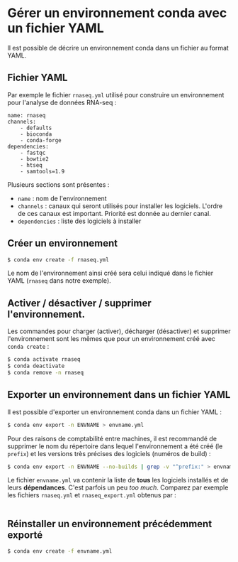 # Gérer un environnement conda avec un fichier YAML

Il est possible de décrire un environnement conda dans un fichier au format YAML.

## Fichier YAML

Par exemple le fichier `rnaseq.yml` utilisé pour construire un environnement pour l'analyse de données RNA-seq :

```
name: rnaseq
channels:
    - defaults
    - bioconda
    - conda-forge
dependencies:
    - fastqc
    - bowtie2
    - htseq
    - samtools=1.9
```

Plusieurs sections sont présentes :

- `name` : nom de l'environnement
- `channels` : canaux qui seront utilisés pour installer les logiciels. L'ordre de ces canaux est important. Priorité est donnée au dernier canal.
- `dependencies` : liste des logiciels à installer


## Créer un environnement

```bash
$ conda env create -f rnaseq.yml
```

Le nom de l'environnement ainsi créé sera celui indiqué dans le fichier YAML (`rnaseq` dans notre exemple).

## Activer / désactiver / supprimer l'environnement.

Les commandes pour charger (activer), décharger (désactiver) et supprimer l'environnement sont les mêmes que pour un environnement créé avec `conda create` :

```bash
$ conda activate rnaseq
$ conda deactivate
$ conda remove -n rnaseq
```


## Exporter un environnement dans un fichier YAML

Il est possible d'exporter un environnement conda dans un fichier YAML :

```bash
$ conda env export -n ENVNAME > envname.yml
```

Pour des raisons de comptabilité entre machines, il est recommandé de supprimer le nom du répertoire dans lequel l'environnement a été créé (le `prefix`) et les versions très précises des logiciels (numéros de build) : 

```bash
$ conda env export -n ENVNAME --no-builds | grep -v "^prefix:" > envname.yml
```

Le fichier `envname.yml` va contenir la liste de **tous** les logiciels installés et de leurs **dépendances**. C'est parfois un peu *too much*.
Comparez par exemple les fichiers `rnaseq.yml` et `rnaseq_export.yml` obtenus par :


```bash

```





## Réinstaller un environnement précédemment exporté

```bash
$ conda env create -f envname.yml
```

